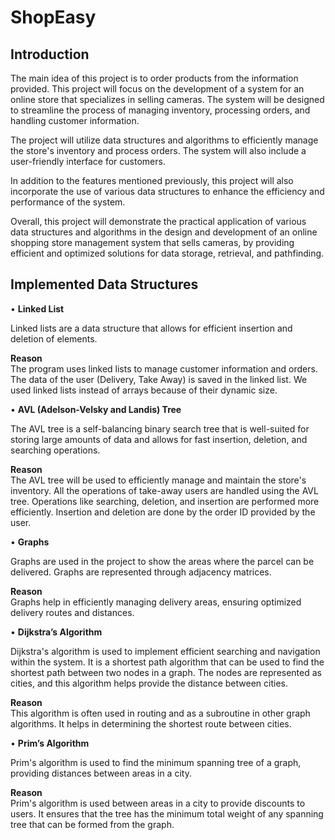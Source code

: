 # ShopEasy

## Introduction
The main idea of this project is to order products from the information provided. This project will focus on the development of a system for an online store that specializes in selling cameras. The system will be designed to streamline the process of managing inventory, processing orders, and handling customer information.

The project will utilize data structures and algorithms to efficiently manage the store's inventory and process orders. The system will also include a user-friendly interface for customers.

In addition to the features mentioned previously, this project will also incorporate the use of various data structures to enhance the efficiency and performance of the system.

Overall, this project will demonstrate the practical application of various data structures and algorithms in the design and development of an online shopping store management system that sells cameras, by providing efficient and optimized solutions for data storage, retrieval, and pathfinding.

## Implemented Data Structures

• **Linked List**

Linked lists are a data structure that allows for efficient insertion and deletion of elements.

**Reason**  
The program uses linked lists to manage customer information and orders. The data of the user (Delivery, Take Away) is saved in the linked list. We used linked lists instead of arrays because of their dynamic size.

• **AVL (Adelson-Velsky and Landis) Tree**

The AVL tree is a self-balancing binary search tree that is well-suited for storing large amounts of data and allows for fast insertion, deletion, and searching operations.

**Reason**  
The AVL tree will be used to efficiently manage and maintain the store's inventory. All the operations of take-away users are handled using the AVL tree. Operations like searching, deletion, and insertion are performed more efficiently. Insertion and deletion are done by the order ID provided by the user.

• **Graphs**

Graphs are used in the project to show the areas where the parcel can be delivered. Graphs are represented through adjacency matrices.

**Reason**  
Graphs help in efficiently managing delivery areas, ensuring optimized delivery routes and distances.

• **Dijkstra’s Algorithm**

Dijkstra's algorithm is used to implement efficient searching and navigation within the system. It is a shortest path algorithm that can be used to find the shortest path between two nodes in a graph. The nodes are represented as cities, and this algorithm helps provide the distance between cities.

**Reason**  
This algorithm is often used in routing and as a subroutine in other graph algorithms. It helps in determining the shortest route between cities.

• **Prim’s Algorithm**

Prim's algorithm is used to find the minimum spanning tree of a graph, providing distances between areas in a city.

**Reason**  
Prim's algorithm is used between areas in a city to provide discounts to users. It ensures that the tree has the minimum total weight of any spanning tree that can be formed from the graph.

